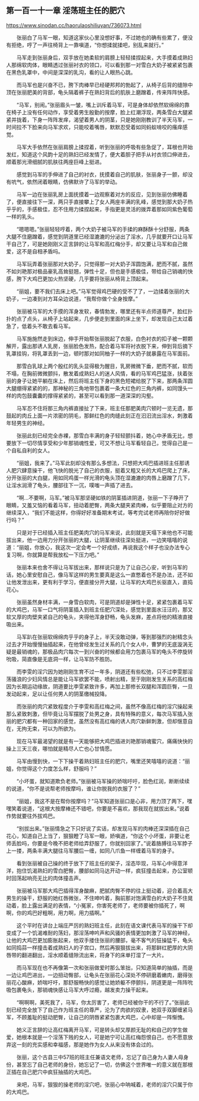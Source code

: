 ## 第一百一十一章 淫荡班主任的肥穴

https://www.sinodan.cc/haorulaoshiliuyan/736073.html

　　张丽白了马军一眼，知道这家伙心里没想好事，不过她也的确有些累了，便没有拒绝，哼了一声往椅背上一靠嗔道，“你想揉就揉吧，别乱来就行。”

　　马军走到张丽身后，双手放在她柔软的肩膀上轻轻揉捏起来，大手摸着成熟妇人那绵软肉体，眼睛透过张丽衬衣的领口，可以看到那一对雪白大奶子被紧紧包裹在黑色乳罩中，中间是深深的乳沟，看的让人眼热心跳。

　　而马军也是兴奋不已，胯下肉棒早已经硬邦邦的勃起了，从椅子后背的缝隙中顶在张丽肥美的背部，龟头隔着裤子在熟妇背后的肌肤上磨蹭着，传来阵阵快感。

　　“马军，别闹。”张丽眉头一皱，嘴上训斥着马军，可是身体却依然软绵绵的靠在椅子上没有任何动作，享受着男生殷勤的按摩，脸上红潮浮现，两条雪白大腿紧紧并拢着，下身一阵阵发痒，渴望着男人的阴茎，只是她刚刚教训了半天马军，一时间拉不下脸来向马军求欢，只能咬着嘴唇，默默忍受着如同蚂蚁啃咬的瘙痒感觉。

　　马军大手依然在张丽肩膀上揉捏着，听到张丽的呼吸有些急促了，耳根也开始发红，知道这个风韵十足的熟妇已经发情了，便大着胆子把手从衬衣领口伸进去，顺着那光滑细腻的肌肤往两座巨峰上挺进。

　　感觉到马军的手伸进了自己的衬衣，抚摸着自己的肌肤，张丽身子一颤，却没有吭气，依然闭着眼睛，仿佛默许了马军的举动。

　　马军一边在张丽乳房上面抚摸着一边观察着对方的反应，见到张丽仿佛睡着了，便直接往下一深，两只手直接攀上了女人两座丰满的乳峰，感觉到那大奶子热乎乎的，手感极佳，忍不住用力揉捏起来，手指更是灵活的拨弄着那如同紫色葡萄一样的乳头。

　　“嗯嗯嗯。”张丽轻轻哼着，两个大奶子被马军的手揉的麻酥酥十分舒服，两条大腿不住磨蹭着，感觉到阴道里已经湿漉漉的分泌出了淫水，几乎就要开口让马军干自己了，可是她刚刚义正言辞的让马军和高红梅分手，却又要让马军和自己做爱，这不是自相矛盾吗。

　　马军玩弄着张丽那对大奶子，只觉得那一对大奶子浑圆饱满，肥而不腻，虽然不如刘艳那对极品豪乳高耸挺翘，弹性十足，但也是手感极佳，带给自己销魂的快感，胯下大鸡巴更加火热坚硬，几乎要将张丽从椅背上顶起来。

　　“丽姐，要不我们去床上吧。”马军觉得鸡巴硬的受不了了，一边揉着张丽的大奶子，一边凑到对方耳朵边说道，“我帮你做个全身按摩。”

　　张丽被马军的大手摸的浑身发软，春情勃发，哪里还有半点师道尊严，脸红扑扑的点了点头，从椅子上站起来，几步便走到里面的床上坐下，却发现自己太过着急了，低着头不敢去看马军。

　　马军施施然走到床边，伸手开始帮张丽脱起了衣服，白色衬衣的扣子被一颗颗解开，露出那诱人乳房，张丽脸色发热，配合着马军将衬衣脱下来，伸到背后摘下乳罩挂钩，将乳罩丢到一边，顿时那对如同柚子一样的大奶子就暴露在马军面前。

　　那雪白乳球上两个殷红的乳头显得极为醒目，乳房微微下垂，肥而不腻，软而不塌，在胸前微微颤抖，散发着成熟妇人的迷人风情，看的马军鸡巴猛涨，扶着张丽的身子让她平躺在床上，然后将班主任下身的黑色短裙给脱了下来，那两条浑圆大腿绷得紧紧的的，那神秘的三角地带包裹着一条大红色的三角内裤，如同馒头一样的肉包鼓囊囊的撑得紧紧的，甚至可以看到那一道深深的沟壑。

　　马军忍不住将那三角内裤直接扯了下来，班主任那肥美肉穴顿时一览无遗，那鼓起的肉丘上面一片浓密的阴毛，那鲜红色的肉缝此刻正在汩汩流出淫水，刺激着年轻男生的神经。

　　张丽此刻已经完全赤裸，那雪白丰满的身子轻轻颤抖着，她心中矛盾无比，想要放下一切尽情享受和少年那销魂性爱，可又不想让马军看轻自己，觉得自己是一个自私自利的女人。

　　“丽姐，我来了。”马军此刻却没有那么多想法，只想把大鸡巴插进班主任那诱人肥穴肆意操干，他飞快的脱光了自己的衣服，挺着又粗又长的大鸡巴爬上了床，分开张丽的大白腿，用如同鸡蛋一样光滑的龟头顶在湿漉漉的肉唇上磨蹭了几下，让淫水润滑了龟头，腰部往下一沉，噗嗤一声插了进去。

　　“啊…不要啊，马军。”被马军那坚硬如铁的阴茎插进阴道，张丽一下子睁开了眼睛，又羞又恼的看着马军，扭动着肥臀，两条大腿夹紧肉棒，似乎要阻止对方的继续深入，“我们不能这样，你得好好准备期末考试，等考完试老师再陪你好好做行吗？”

　　只是对于已经插入班主任肥美肉穴的马军来说，此刻就是天塌下来他也不可能拔出来，他一边用力分开张丽的大腿，让阴茎继续往深处挺进，一边笑嘻嘻的说道：“丽姐，你放心，我这次一定会考一个好成绩，再说我这个样子也没办法专心复习啊，你就算是帮我放松一下压力吧。”

　　张丽本来也舍不得让马军拔出来，那样说只是为了让自己心安，听到马军的话，她心里安慰自己，像马军这样的男生要真是这么一直憋着也不是办法，还不如让他发泄出来，更有利于学习，便直接分开大腿，让马军的大鸡巴长驱直入，直捣花心。

　　张丽虽然身材丰满，一身雪白软肉，可是阴道却是弹性十足，紧紧包裹着马军的大鸡巴，马军一口气将阴茎插入到班主任肥穴深处，感觉到里面水汪汪的，那又软又厚的肉壁夹紧自己的龟头，夹得他浑身舒畅，龟头发麻，差点将他的精液直接吸出来。

　　马军趴在张丽软绵绵肉乎乎的身子上，半天没敢动弹，等到那强烈的射精念头过去才开始慢慢抽插起来，在他曾经发生过关系的几个女人中，曹梦的无底漩涡无疑是最销魂的，那极品肉穴每次一到兴奋的时候都会用力包裹马军的龟头不停旋转吮吸，简直像是无底洞一样，让马军防不胜防。

　　而李雯的淫穴因为她刚刚生育不过一年多，阴道还有些松弛，只不过李雯那淫荡骚浪的少妇风情总是能让马军欲罢不能，喷射出精，至于刚刚发生关系的高红梅因为长期运动缘故，阴道要比李雯紧致许多，再加上那修长双腿和浑圆巨臀，一旦发动起来，足以让任何男人的阴茎缴械投降。

　　而张丽的肉穴紧致程度介于李雯和高红梅之间，虽然不像高红梅的淫穴操起来那么紧致刺激，但毕竟让马军摆脱了处男之身，具有特殊的意义，每次马军插入张丽的肥穴都有一种回家的感觉，虽然没有高红梅的诱人肉穴新鲜刺激，但却惬意自在，无拘无束，可以为所欲为。

　　现在马军最渴望的就是有一天能够把大鸡巴插进刘艳那销魂蜜穴，痛痛快快的操上三天三夜，哪怕就是精尽人亡也心甘情愿。

　　马军由慢到快，一下下操干着熟妇班主任的肥穴，嘴里还笑嘻嘻的说道：“丽姐，你觉得这个力度怎么样，舒服吗？”

　　“小坏蛋，就知道欺负老师。”张丽被马军操的娇喘吁吁，脸色红润，断断续续的说道，“你不是说帮老师按摩吗，谁让你脱我的衣服了？”

　　“丽姐，我这不是在帮你按摩吗？”马军知道张丽口是心非，用力顶了两下，嘿嘿笑着说道，“这根大按摩棒还不错吧，你要是不喜欢，那我现在就拔出来。”说着作势就要往外拔鸡巴。

　　“别拔出来。”张丽情急之下只好说了实话，却发现马军的肉棒还深深插在自己花心，知道自己上当了，狠狠瞪了马军一眼，娇嗔道，“你这个小坏蛋，非要让老师丢脸吗，你要是今晚不把老师给弄舒服了，你就别回家了。”说着胳膊往马军脖子上一搂，两条丰满大腿往马军腰后一缠，如同八爪鱼一样缠着马军的身子。

　　看到张丽被自己操的终于放下了班主任的架子，淫态毕现，马军心中得意洋洋，抱住饥渴熟妇的雪白肥臀，腰部如同马达开动一样，疯狂撞击起来，办公室顿时回荡起响亮无比的肉体撞击声。

　　张丽被马军那大鸡巴插得浑身酸麻，肥腻肉臀不停的往上挺动着，迎合着高大男生的操干，舒服的她红唇微张，不住呻吟着，胸前那对饱满雪白的大奶子不住晃动着，脸上露出满足的表情，“小冤家，你害死老师了，老师要被你插死了，啊啊，你的鸡巴好粗啊，用力啊，用力插啊。”

　　这个平时在讲台上端庄严厉的熟妇班主任，此刻在语文课代表马军的操干下却变成了一个饥渴难耐的荡妇，那淫荡呻吟声和风骚的表情更加刺激了马军的神经，让他的大鸡巴更加膨胀起来，他双手搂住张丽的腰部，毫不客气的狂操猛干，龟头如同捣蒜一样撞击着成熟妇人的子宫口，然后再狠狠拔出来，将那鲜红肥厚的大阴唇带的翻进翻出，淫水顺着缝隙流出来，将身下的床单打湿了一大片。

　　而马军现在也不再像第一次和张丽做爱时那么笨拙，只知道简单的抽插，而是一边让鸡巴进出，一边扭动臀部，让龟头在张丽花心深处不停研磨着嫩肉，磨得张丽花心酸麻，娇喘吁吁，那舒服畅快的感觉让她娇躯不停颤抖，阴道更是一阵阵吮吸包裹龟头，那销魂快感让马军大呼过瘾，越发卖力操干起来。

　　“啊啊啊，美死我了，马军，你太厉害了，老师已经被你干的不行了。”张丽此刻已经完全放下了自己作为班主任的尊严，沦为了肉欲的奴隶，她双手双脚缠紧马军，不顾羞耻的挺动肥臀，让自己的阴唇紧紧包裹大鸡巴，心中却是一阵惭愧。

　　她义正言辞的让高红梅离开马军，可是转头却又厚颜无耻的和自己的学生做爱，她根本就是一个淫荡下贱的女人，可是她宁可让高红梅怨恨自己，也不愿意放弃这一刻的充实感和幸福感，那是她作为女人从来没有体会过的。

　　张丽，这个古县三中57班的班主任兼语文老师，忘记了自己身为人妻人母身份，甚至忘了自己老师的身份，她忘记了一切，仿佛这个世界唯一的意义就在那根正插在自己肥穴中疯狂抽插的大鸡巴。

　　来吧，马军，狠狠的操老师的淫穴吧，张丽心中呐喊着，老师的淫穴只属于你的大鸡巴。

